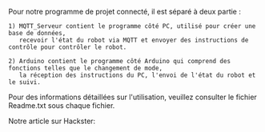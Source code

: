 Pour notre programme de projet connecté, il est séparé à deux partie :

	1) MQTT_Serveur contient le programme côté PC, utilisé pour créer une base de données, 
	   recevoir l'état du robot via MQTT et envoyer des instructions de contrôle pour contrôler le robot.
 
	2) Arduino contient le programme côté Arduino qui comprend des fonctions telles que le changement de mode, 
	   la réception des instructions du PC, l'envoi de l'état du robot et le suivi.
	   
Pour des informations détaillées sur l'utilisation, veuillez consulter le fichier Readme.txt sous chaque fichier.

Notre article sur Hackster: 
